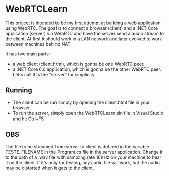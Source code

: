 # WebRTCLearn

This project is intended to be my first attempt at building a web application using WebRTC. The goal is to connect a browser (client) and a .NET Core application (server) via WebRTC and have the server send a audio stream to the client.
At first it should work in a LAN network and later evolved to work between machines behind NAT.

It has two main parts:
- a web client (client.html), which is gonna be one WebRTC peer.
- a .NET Core 6.0 application, which is gonna be the other WebRTC peer. Let's call this the "server" for simplicity.

## Running
- The client can be run simply by opening the client.html file in your browser. 
- To run the server, simply open the WebRTCLearn.sln file in Visual Studio and hit Ctrl+F5.

## OBS
The file to be streamed from server to client is defined in the variable TESTE_FILENAME in the Program.cs file in the server application. Change it to the path of a .wav file with sampling rate 16KHz on your machine to hear it on the client. If it's only for testing, any audio file will work, but the audio may be distorted when it gets to the client.